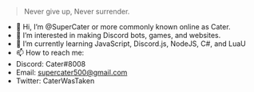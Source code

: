 > Never give up, Never surrender.

- 👋 Hi, I’m @SuperCater or more commonly known online as Cater.
- 👀 I’m interested in making Discord bots, games, and websites.
- 🌱 I’m currently learning JavaScript, Discord.js, NodeJS, C#, and LuaU
- 📫 How to reach me:
- Discord: Cater#8008
- Email: supercater500@gmail.com
- Twitter: CaterWasTaken

<!---
SuperCater/SuperCater is a ✨ special ✨ repository because its `README.md` (this file) appears on your GitHub profile.
You can click the Preview link to take a look at your changes.
--->
